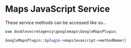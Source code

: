 # Maps JavaScript Service

These service methods can be accessed like so...

```php
use doublesecretagency\googlemaps\GoogleMapsPlugin;

GoogleMapsPlugin::$plugin->mapsJavascript->methodName()
```
